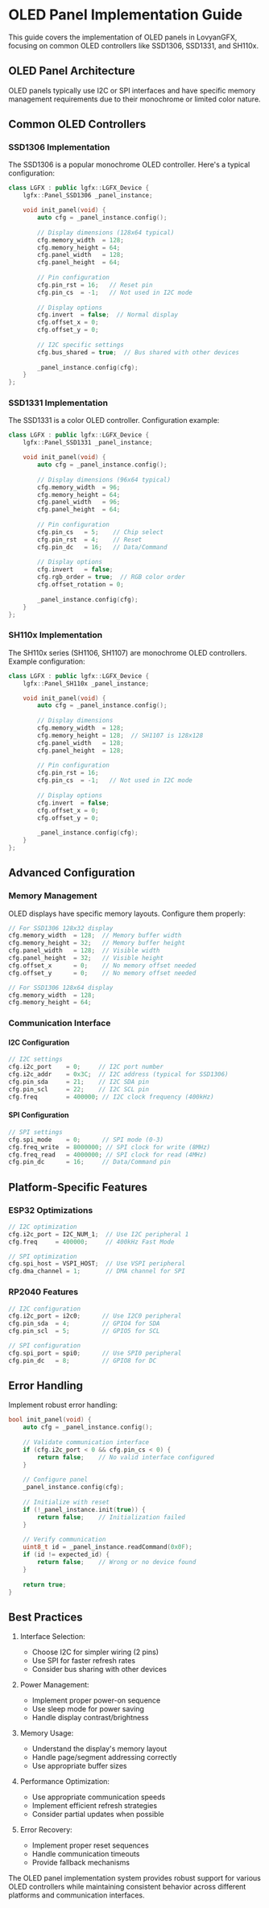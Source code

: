 # OLED Panel Implementation Guide

This guide covers the implementation of OLED panels in LovyanGFX, focusing on common OLED controllers like SSD1306, SSD1331, and SH110x.

## OLED Panel Architecture

OLED panels typically use I2C or SPI interfaces and have specific memory management requirements due to their monochrome or limited color nature.

## Common OLED Controllers

### SSD1306 Implementation

The SSD1306 is a popular monochrome OLED controller. Here's a typical configuration:

```cpp
class LGFX : public lgfx::LGFX_Device {
    lgfx::Panel_SSD1306 _panel_instance;

    void init_panel(void) {
        auto cfg = _panel_instance.config();
        
        // Display dimensions (128x64 typical)
        cfg.memory_width  = 128;
        cfg.memory_height = 64;
        cfg.panel_width   = 128;
        cfg.panel_height  = 64;
        
        // Pin configuration
        cfg.pin_rst = 16;   // Reset pin
        cfg.pin_cs  = -1;   // Not used in I2C mode
        
        // Display options
        cfg.invert  = false;  // Normal display
        cfg.offset_x = 0;
        cfg.offset_y = 0;
        
        // I2C specific settings
        cfg.bus_shared = true;  // Bus shared with other devices
        
        _panel_instance.config(cfg);
    }
};
```

### SSD1331 Implementation

The SSD1331 is a color OLED controller. Configuration example:

```cpp
class LGFX : public lgfx::LGFX_Device {
    lgfx::Panel_SSD1331 _panel_instance;

    void init_panel(void) {
        auto cfg = _panel_instance.config();
        
        // Display dimensions (96x64 typical)
        cfg.memory_width  = 96;
        cfg.memory_height = 64;
        cfg.panel_width   = 96;
        cfg.panel_height  = 64;
        
        // Pin configuration
        cfg.pin_cs   = 5;    // Chip select
        cfg.pin_rst  = 4;    // Reset
        cfg.pin_dc   = 16;   // Data/Command
        
        // Display options
        cfg.invert   = false;
        cfg.rgb_order = true;  // RGB color order
        cfg.offset_rotation = 0;
        
        _panel_instance.config(cfg);
    }
};
```

### SH110x Implementation

The SH110x series (SH1106, SH1107) are monochrome OLED controllers. Example configuration:

```cpp
class LGFX : public lgfx::LGFX_Device {
    lgfx::Panel_SH110x _panel_instance;

    void init_panel(void) {
        auto cfg = _panel_instance.config();
        
        // Display dimensions
        cfg.memory_width  = 128;
        cfg.memory_height = 128;  // SH1107 is 128x128
        cfg.panel_width   = 128;
        cfg.panel_height  = 128;
        
        // Pin configuration
        cfg.pin_rst = 16;
        cfg.pin_cs  = -1;   // Not used in I2C mode
        
        // Display options
        cfg.invert  = false;
        cfg.offset_x = 0;
        cfg.offset_y = 0;
        
        _panel_instance.config(cfg);
    }
};
```

## Advanced Configuration

### Memory Management

OLED displays have specific memory layouts. Configure them properly:

```cpp
// For SSD1306 128x32 display
cfg.memory_width  = 128;  // Memory buffer width
cfg.memory_height = 32;   // Memory buffer height
cfg.panel_width   = 128;  // Visible width
cfg.panel_height  = 32;   // Visible height
cfg.offset_x      = 0;    // No memory offset needed
cfg.offset_y      = 0;    // No memory offset needed

// For SSD1306 128x64 display
cfg.memory_width  = 128;
cfg.memory_height = 64;
```

### Communication Interface

#### I2C Configuration

```cpp
// I2C settings
cfg.i2c_port    = 0;     // I2C port number
cfg.i2c_addr    = 0x3C;  // I2C address (typical for SSD1306)
cfg.pin_sda     = 21;    // I2C SDA pin
cfg.pin_scl     = 22;    // I2C SCL pin
cfg.freq        = 400000; // I2C clock frequency (400kHz)
```

#### SPI Configuration

```cpp
// SPI settings
cfg.spi_mode    = 0;      // SPI mode (0-3)
cfg.freq_write  = 8000000; // SPI clock for write (8MHz)
cfg.freq_read   = 4000000; // SPI clock for read (4MHz)
cfg.pin_dc      = 16;     // Data/Command pin
```

## Platform-Specific Features

### ESP32 Optimizations

```cpp
// I2C optimization
cfg.i2c_port = I2C_NUM_1;  // Use I2C peripheral 1
cfg.freq     = 400000;     // 400kHz Fast Mode

// SPI optimization
cfg.spi_host = VSPI_HOST;  // Use VSPI peripheral
cfg.dma_channel = 1;       // DMA channel for SPI
```

### RP2040 Features

```cpp
// I2C configuration
cfg.i2c_port = i2c0;      // Use I2C0 peripheral
cfg.pin_sda  = 4;         // GPIO4 for SDA
cfg.pin_scl  = 5;         // GPIO5 for SCL

// SPI configuration
cfg.spi_port = spi0;      // Use SPI0 peripheral
cfg.pin_dc   = 8;         // GPIO8 for DC
```

## Error Handling

Implement robust error handling:

```cpp
bool init_panel(void) {
    auto cfg = _panel_instance.config();
    
    // Validate communication interface
    if (cfg.i2c_port < 0 && cfg.pin_cs < 0) {
        return false;    // No valid interface configured
    }
    
    // Configure panel
    _panel_instance.config(cfg);
    
    // Initialize with reset
    if (!_panel_instance.init(true)) {
        return false;    // Initialization failed
    }
    
    // Verify communication
    uint8_t id = _panel_instance.readCommand(0x0F);
    if (id != expected_id) {
        return false;    // Wrong or no device found
    }
    
    return true;
}
```

## Best Practices

1. Interface Selection:
   - Choose I2C for simpler wiring (2 pins)
   - Use SPI for faster refresh rates
   - Consider bus sharing with other devices

2. Power Management:
   - Implement proper power-on sequence
   - Use sleep mode for power saving
   - Handle display contrast/brightness

3. Memory Usage:
   - Understand the display's memory layout
   - Handle page/segment addressing correctly
   - Use appropriate buffer sizes

4. Performance Optimization:
   - Use appropriate communication speeds
   - Implement efficient refresh strategies
   - Consider partial updates when possible

5. Error Recovery:
   - Implement proper reset sequences
   - Handle communication timeouts
   - Provide fallback mechanisms

The OLED panel implementation system provides robust support for various OLED controllers while maintaining consistent behavior across different platforms and communication interfaces.
``` 